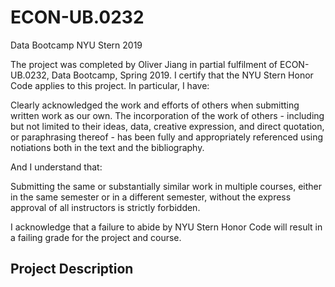 # ECON-UB.0232
Data Bootcamp NYU Stern 2019

The project was completed by Oliver Jiang in partial fulfilment of ECON-UB.0232, Data Bootcamp, Spring 2019. I certify that the NYU Stern Honor Code applies to this project. In particular, I have: 
<br>

Clearly acknowledged the work and efforts of others when submitting written work as our own. The incorporation of the work of others - including but not limited to their ideas, data, creative expression, and direct quotation, or paraphrasing thereof - has been fully and appropriately referenced using notiations both in the text and the bibliography. 
<br> 

And I understand that:
<br> 

Submitting the same or substantially similar work in multiple courses, either in the same semester or in a different semester, without the express approval of all instructors is strictly forbidden. 
<br>

I acknowledge that a failure to abide by NYU Stern Honor Code will result in a failing grade for the project and course. 

## Project Description
